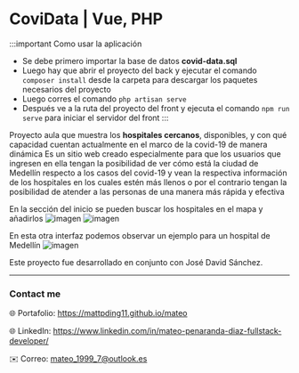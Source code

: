 # CoviData | Vue, PHP

:::important Como usar la aplicación
-	Se debe primero importar la base de datos **covid-data.sql**
- Luego hay que abrir el proyecto del back y ejecutar el comando `composer install` desde la carpeta para descargar los paquetes necesarios del proyecto
- Luego corres el comando `php artisan serve` 
- Después ve a la ruta del proyecto del front y ejecuta el comando `npm run serve` para iniciar el servidor del front 
:::


Proyecto aula que muestra los **hospitales cercanos**, disponibles, y con qué capacidad cuentan actualmente en el marco de la covid-19 de manera dinámica
Es un sitio web creado especialmente para que los usuarios que ingresen en ella tengan la posibilidad de ver cómo está la ciudad de Medellín respecto a los casos del covid-19 y vean la respectiva información de los hospitales en los cuales estén más llenos o por el contrario tengan la posibilidad de atender a las personas de una manera más rápida y efectiva

En la sección del inicio se pueden buscar los hospitales en el mapa y añadirlos
![imagen](https://res.cloudinary.com/drbotbbjb/image/upload/v1653759779/Screenshot_105_cediur.png)
![imagen](https://res.cloudinary.com/drbotbbjb/image/upload/v1653759781/Screenshot_106_ybn2ab.png)

En esta otra interfaz podemos observar un ejemplo para un hospital de Medellín
![imagen](https://res.cloudinary.com/drbotbbjb/image/upload/v1653759781/Screenshot_107_aazvz9.png)

Este proyecto fue desarrollado en conjunto con José David Sánchez. 


---

### Contact me
 
🌐 Portafolio: https://mattpding11.github.io/mateo 
  
🌐 LinkedIn: https://www.linkedin.com/in/mateo-penaranda-diaz-fullstack-developer/
  
✉️ Correo: mateo_1999_7@outlook.es

